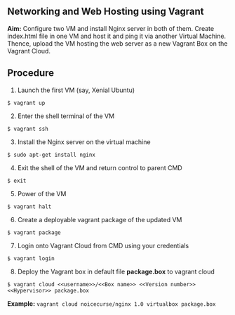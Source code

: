 ## Networking and Web Hosting using Vagrant

**Aim:** Configure two VM and install Nginx server in both of them. Create index.html file in one VM and host it and ping it via another Virtual Machine. Thence, upload the VM hosting the web server as a new Vagrant Box on the Vagrant Cloud.

## Procedure

1. Launch the first VM (say, Xenial Ubuntu)
```
$ vagrant up
```

2. Enter the shell terminal of the VM
```
$ vagrant ssh
```

3. Install the Nginx server on the virtual machine
```
$ sudo apt-get install nginx
```

4. Exit the shell of the VM and return control to parent CMD
```
$ exit
```

5. Power of the VM
```
$ vagrant halt
```

6. Create a deployable vagrant package of the updated VM
```
$ vagrant package
```

7. Login onto Vagrant Cloud from CMD using your credentials
```
$ vagrant login
```

8. Deploy the Vagrant box in default file **package.box** to vagrant cloud
```
$ vagrant cloud <<username>>/<<Box name>> <<Version number>> <<Hypervisor>> package.box
```

**Example:** `vagrant cloud noicecurse/nginx 1.0 virtualbox package.box`
